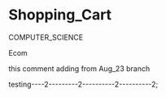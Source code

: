 # Shopping_Cart

COMPUTER_SCIENCE


Ecom




this comment adding from Aug_23 branch


testing----2---------2----------2----------2;
